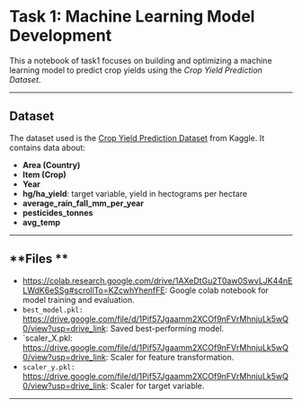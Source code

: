 
# Task 1: Machine Learning Model Development

This a notebook of task1 focuses on building and optimizing a machine learning model to predict crop yields using the *Crop Yield Prediction Dataset*.

---
## **Dataset**
The dataset used is the [Crop Yield Prediction Dataset](https://www.kaggle.com/datasets/mrigaankjaswal/crop-yield-prediction-dataset/data) from Kaggle. It contains data about:
- **Area (Country)**
- **Item (Crop)**
- **Year**
- **hg/ha_yield**: target variable, yield in hectograms per hectare
- **average_rain_fall_mm_per_year**
- **pesticides_tonnes**
- **avg_temp**
---
## **Files **
- https://colab.research.google.com/drive/1AXeDtGu2T0aw0SwvLJK44nELWdK6eSSg#scrollTo=KZcwhYhenfFE: Google colab notebook for model training and evaluation.
- `best_model.pkl:` https://drive.google.com/file/d/1Pif57Jgaamm2XCOf9nFVrMhnjuLk5wQ0/view?usp=drive_link: Saved best-performing model.
- `scaler_X.pkl: https://drive.google.com/file/d/1Pif57Jgaamm2XCOf9nFVrMhnjuLk5wQ0/view?usp=drive_link: Scaler for feature transformation.
- `scaler_y.pkl:` https://drive.google.com/file/d/1Pif57Jgaamm2XCOf9nFVrMhnjuLk5wQ0/view?usp=drive_link: Scaler for target variable.

---